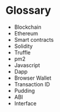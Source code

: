 # Glossary

* Blockchain
* Ethereum
* Smart contracts
* Solidity
* Truffle
* pm2
* Javascript
* Dapp
* Browser Wallet
* Transaction ID
* Pudding
* ABI
* Interface
